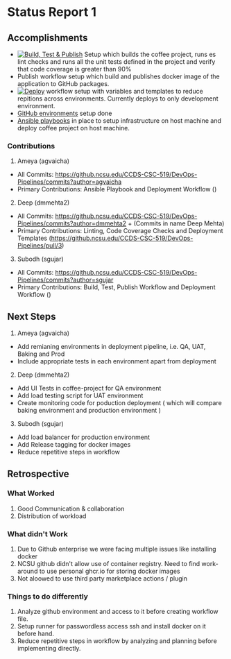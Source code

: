# Status Report 1

## Accomplishments

- [![Build, Test & Publish](https://github.ncsu.edu/CCDS-CSC-519/DevOps-Pipelines/actions/workflows/build-test-publish.yml/badge.svg)](https://github.ncsu.edu/CCDS-CSC-519/DevOps-Pipelines/actions/workflows/build-test-publish.yml) Setup which builds the coffee project, runs es lint checks and runs all the unit tests defined in the project and verify that code coverage is greater than 90%
- Publish workflow setup which build and publishes docker image of the application to GitHub packages.
- [![Deploy](https://github.ncsu.edu/CCDS-CSC-519/DevOps-Pipelines/actions/workflows/run-ansible.yml/badge.svg)](https://github.ncsu.edu/CCDS-CSC-519/DevOps-Pipelines/actions/workflows/run-ansible.yml) workflow setup with variables and templates to reduce repitions across environments. Currently deploys to only development environment.
- [GitHub environments](https://github.ncsu.edu/CCDS-CSC-519/DevOps-Pipelines/deployments) setup done 
- [Ansible playbooks](https://github.ncsu.edu/CCDS-CSC-519/DevOps-Pipelines/tree/master/playbooks) in place to setup infrastructure on host machine and deploy coffee project on host machine.

### Contributions

1. Ameya (agvaicha)
- All Commits: https://github.ncsu.edu/CCDS-CSC-519/DevOps-Pipelines/commits?author=agvaicha
- Primary Contributions: Ansible Playbook and Deployment Workflow ()

2. Deep (dmmehta2)
- All Commits: https://github.ncsu.edu/CCDS-CSC-519/DevOps-Pipelines/commits?author=dmmehta2 + (Commits in name Deep Mehta)
- Primary Contributions: Linting, Code Coverage Checks and Deployment Templates (https://github.ncsu.edu/CCDS-CSC-519/DevOps-Pipelines/pull/3)

3. Subodh (sgujar)
- All Commits: https://github.ncsu.edu/CCDS-CSC-519/DevOps-Pipelines/commits?author=sgujar
- Primary Contributions: Build, Test, Publish Workflow and Deployment Workflow ()

## Next Steps 

1. Ameya (agvaicha)
- Add remianing environments in deployment pipeline, i.e. QA, UAT, Baking and Prod
- Include appropriate tests in each environment apart from deployment

2. Deep (dmmehta2)
- Add UI Tests in coffee-project for QA environment
- Add load testing script for UAT environment
- Create monitoring code for poduction deployment ( which will compare baking environment and production environment )

3. Subodh (sgujar)
- Add load balancer for production environment
- Add Release tagging for docker images
- Reduce repetitive steps in workflow


## Retrospective

### What Worked
1. Good Communication & collaboration
2. Distribution of workload

### What didn't Work
1. Due to Github enterprise we were facing multiple issues like installing docker
2. NCSU github didn't allow use of container registry. Need to find work-around to use personal ghcr.io for storing docker images
3. Not aloowed to use third party marketplace actions / plugin


### Things to do differently
1. Analyze github environment and access to it before creating workflow file.
2. Setup runner for passwordless access ssh and install docker on it before hand.
3. Reduce repetitive steps in workflow by analyzing and planning before implementing directly.


